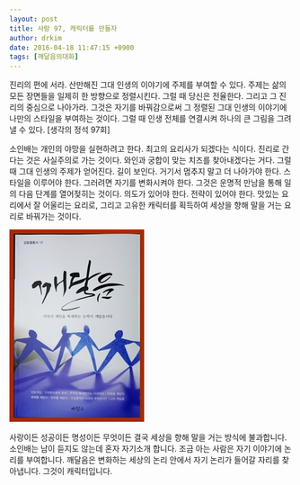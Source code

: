 ```yaml
---
layout: post
title: 사랑 97, 캐릭터를 만들자
author: drkim
date: 2016-04-18 11:47:15 +0900
tags: [깨달음의대화]
---
```

진리의 편에 서라. 산만해진 그대 인생의 이야기에 주제를 부여할 수 있다. 주제는 삶의 모든 장면들을 일제히 한 방향으로 정렬시킨다. 그럴 때 당신은 전율한다. 그리고 그 진리의 중심으로 나아가라. 그것은 자기를 바꿔감으로써 그 정렬된 그대 인생의 이야기에 나만의 스타일을 부여하는 것이다. 그럴 때 인생 전체를 연결시켜 하나의 큰 그림을 그려낼 수 있다. [생각의 정석 97회] 

  


소인배는 개인의 야망을 실현하려고 한다. 최고의 요리사가 되겠다는 식이다. 진리로 간다는 것은 사실주의로 가는 것이다. 와인과 궁합이 맞는 치즈를 찾아내겠다는 거다. 그럴 때 그대 인생의 주제가 얻어진다. 길이 보인다. 거기서 멈추지 말고 더 나아가야 한다. 스타일을 이루어야 한다. 그러려면 자기를 변화시켜야 한다. 그것은 운명적 만남을 통해 일의 다음 단계를 열어젖히는 것이다. 의도가 있어야 한다. 전략이 있어야 한다. 맛있는 요리에서 잘 어울리는 요리로, 그리고 고유한 캐릭터를 획득하여 세상을 향해 말을 거는 요리로 바꿔가는 것이다.

  


![](/files/attach/images/198/173/700/aDSC01523.JPG)

  


사랑이든 성공이든 명성이든 무엇이든 결국 세상을 향해 말을 거는 방식에 불과합니다. 소인배는 남이 듣지도 않는데 혼자 자기소개 합니다. 조금 아는 사람은 자기 이야기에 논리를 부여합니다. 깨달음은 변화하는 세상의 논리 안에서 자기 논리가 들어갈 자리를 찾아냅니다. 그것이 캐릭터입니다.